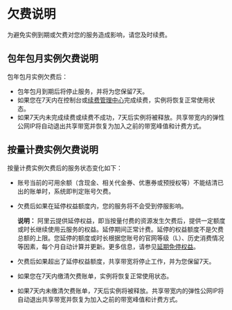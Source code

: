 # 欠费说明

为避免实例到期或欠费对您的服务造成影响，请您及时续费。

## 包年包月实例欠费说明

包年包月实例欠费后：

-   包年包月到期后将停止服务，并将为您保留7天。
-   如果您在7天内在控制台或[续费管理中心](https://renew.console.aliyun.com/center?spm=a2c4g.11186623.2.4.mamRKK#/renew/cbwp-pre?_k=7bynmu)完成续费，实例将恢复正常使用状态。
-   如果7天内未完成续费或续费不成功，7天后实例将被释放。共享带宽内的弹性公网IP将自动退出共享带宽并恢复为加入之前的带宽峰值和计费方式。

## 按量计费实例欠费说明

按量计费实例欠费后的服务状态变化如下：

-   账号当前的可用余额（含现金、相关代金券、优惠券或预授权等）不能结清已出的账单时，系统即判定账号欠费。
-   欠费后如果在延停权益额度内，您的服务将不会受到停服影响。

    **说明：** 阿里云提供延停权益，即当按量付费的资源发生欠费后，提供一定额度或时长继续使用云服务的权益。延停期间正常计费。延停的权益额度不是欠费总额的上限。您延停的额度或时长根据您账号的官网等级（L）、历史消费情况等因素，每个月自动计算并更新。更多信息，请参见[延期免停权益](https://help.aliyun.com/document_detail/190777.html)。

-   欠费后如果超出了延停权益额度，共享带宽将停止工作，并为您保留7天。
-   如果您在7天内缴清欠费账单，实例将恢复正常使用状态。
-   如果7天内未缴清欠费账单，7天后实例将被释放。共享带宽内的弹性公网IP将自动退出共享带宽并恢复为加入之前的带宽峰值和计费方式。

